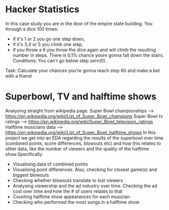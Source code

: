# Hacker Statistics
In this case study you are in the door of the empire state building. 
You through a dice 100 times:
  - if it's 1 or 2 you go one step down, 
  - if it's 3,4 or 5 you climb one step, 
  - if you throw a 6 you throw the dice again and will climb the resulting number in steps. 
There is 0.1% chance youre gonna fall down the stairs. 
Conditions: You can't go below step zero(0). 

Task: Calculate your chances you're gonna reach step 60 and make a bet with a friend

# Superbowl, TV and halftime shows
Analysing straight from wikipedia page.
      Super Bowl championships --> https://en.wikipedia.org/wiki/List_of_Super_Bowl_champions
      Super Bowl tv ratings --> https://en.wikipedia.org/wiki/Super_Bowl_television_ratings
      Halftime musicians data --> https://en.wikipedia.org/wiki/List_of_Super_Bowl_halftime_shows
In this project we get into an EDA regarding the results of the superbowl over time (combined points, score differences, blowouts etc)
and how this relates to other data, like the number of viewers and the quality of the halftime show.Specifically:
  - Visualising data of combined points
  - Visualising point differences. Also, checking for closest game(s) and biggest blowouts
  - Checking whether blowouts translate to lost viewers
  - Analysing viewership and the ad industry over time. Checking the ad cost over time and how the # of users relates to that
  - Counting halftime show appearances for each musician
  - Checking who performed the most songs in a halftime show
